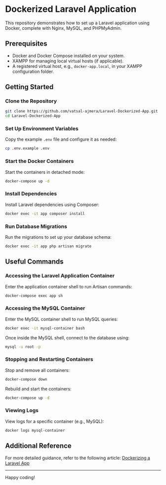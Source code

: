 # Dockerized Laravel Application

This repository demonstrates how to set up a Laravel application using Docker, complete with Nginx, MySQL, and PHPMyAdmin.

## Prerequisites

- Docker and Docker Compose installed on your system.
- XAMPP for managing local virtual hosts (if applicable).
- A registered virtual host, e.g., `docker-app.local`, in your XAMPP configuration folder.

## Getting Started

### Clone the Repository
```bash
git clone https://github.com/vatsal-ajmera/Laravel-Dockerized-App.git
cd Laravel-Dockerized-App
```

### Set Up Environment Variables
Copy the example `.env` file and configure it as needed:
```bash
cp .env.example .env
```

### Start the Docker Containers
Start the containers in detached mode:
```bash
docker-compose up -d
```

### Install Dependencies
Install Laravel dependencies using Composer:
```bash
docker exec -it app composer install
```

### Run Database Migrations
Run the migrations to set up your database schema:
```bash
docker exec -it app php artisan migrate
```

## Useful Commands

### Accessing the Laravel Application Container
Enter the application container shell to run Artisan commands:
```bash
docker-compose exec app sh
```

### Accessing the MySQL Container
Enter the MySQL container shell to run MySQL queries:
```bash
docker exec -it mysql-container bash
```

Once inside the MySQL shell, connect to the database using:
```bash
mysql -u root -p
```

### Stopping and Restarting Containers
Stop and remove all containers:
```bash
docker-compose down
```

Rebuild and start the containers:
```bash
docker-compose up -d
```

### Viewing Logs
View logs for a specific container (e.g., MySQL):
```bash
docker logs mysql-container
```

## Additional Reference
For more detailed guidance, refer to the following article: [Dockerizing a Laravel App](https://dev.to/kamruzzaman/dockerizing-a-laravel-app-nginx-mysql-phpmyadmin-and-php-82-43ne)

---

Happy coding!
